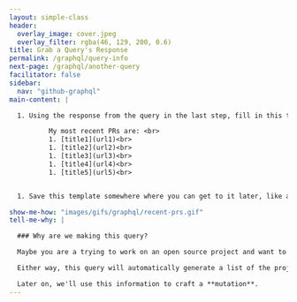 ```yaml
---
layout: simple-class
header:
  overlay_image: cover.jpeg
  overlay_filter: rgba(46, 129, 200, 0.6)
title: Grab a Query's Response
permalink: /graphql/query-info
next-page: /graphql/another-query
facilitator: false
sidebar:
  nav: "github-graphql"
main-content: |

  1. Using the response from the query in the last step, fill in this template.

          My most recent PRs are: <br>
          1. [title1](url1)<br>
          1. [title2](url2)<br>
          1. [title3](url3)<br>
          1. [title4](url4)<br>
          1. [title5](url5)<br>


  1. Save this template somewhere where you can get to it later, like a text editor or as a comment in an issue.

show-me-how: "images/gifs/graphql/recent-prs.gif"
tell-me-why: |

  ### Why are we making this query?

  Maybe you are a trying to work on an open source project and want to provide a consistently updated list of other projects you have contributed to. Perhaps you are trying to land a job and want to show your potential employer the projects that you work on. Maybe you already have a job, but you want to be able to show your team or manager what you have been working on recently.

  Either way, this query will automatically generate a list of the projects that you are actively contributing to, and more importantly, it's doing it automagically.

  Later on, we'll use this information to craft a **mutation**.
---
```

